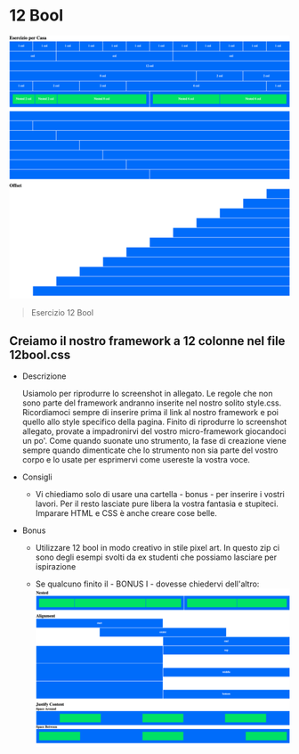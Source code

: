 # 12 Bool

![preview](./.github/preview.png)

> Esercizio 12 Bool

## Creiamo il nostro framework a 12 colonne nel file 12bool.css

- Descrizione

  Usiamolo per riprodurre lo screenshot in allegato.
  Le regole che non sono parte del framework andranno inserite nel nostro solito style.css.
  Ricordiamoci sempre di inserire prima il link al nostro framework e poi quello allo style specifico della pagina.
  Finito di riprodurre lo screenshot allegato, provate a impadronirvi del vostro micro-framework giocandoci un po'. Come quando suonate uno strumento, la fase di creazione viene sempre quando dimenticate che lo strumento non sia parte del vostro corpo e lo usate per esprimervi come usereste la vostra voce.

* Consigli

  - Vi chiediamo solo di usare una cartella - bonus - per inserire i vostri lavori.
    Per il resto lasciate pure libera la vostra fantasia e stupiteci.
    Imparare HTML e CSS è anche creare cose belle.

* Bonus

  - Utilizzare 12 bool in modo creativo in stile pixel art.
    In questo zip ci sono degli esempi svolti da ex studenti che possiamo lasciare per ispirazione

  - Se qualcuno finito il - BONUS I - dovesse chiedervi dell'altro:
    ![bonus](./.github/bonus.png)
